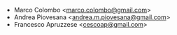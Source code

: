 - Marco Colombo \<<marco.colombo@gmail.com>\>
- Andrea Piovesana \<<andrea.m.piovesana@gmail.com>\>
- Francesco Apruzzese \<<cescoap@gmail.com>\>
